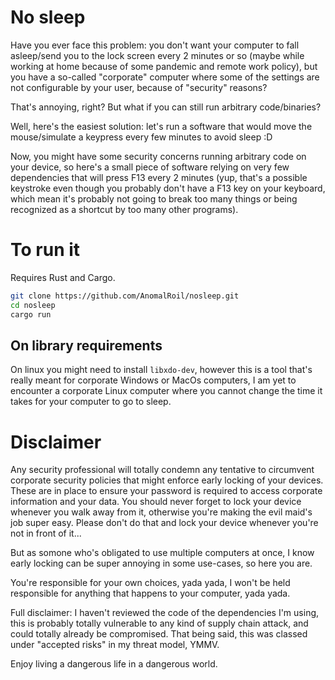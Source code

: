 # No sleep

Have you ever face this problem: you don't want your computer to fall asleep/send you to the lock screen every 2 minutes or so (maybe while working at home because of some pandemic and remote work policy), but you have a so-called "corporate" computer where some of the settings are not configurable by your user, because of "security" reasons? 

That's annoying, right? But what if you can still run arbitrary code/binaries?

Well, here's the easiest solution: let's run a software that would move the mouse/simulate a keypress every few minutes to avoid sleep :D 

Now, you might have some security concerns running arbitrary code on your device, so here's a small piece of software relying on very few dependencies that will press F13 every 2 minutes (yup, that's a possible keystroke even though you probably don't have a F13 key on your keyboard, which mean it's probably not going to break too many things or being recognized as a shortcut by too many other programs).

# To run it

Requires Rust and Cargo.

```bash
git clone https://github.com/AnomalRoil/nosleep.git
cd nosleep
cargo run
```

## On library requirements

On linux you might need to install `libxdo-dev`, however this is a tool that's really meant for corporate Windows or MacOs computers, I am yet to encounter a corporate Linux computer where you cannot change the time it takes for your computer to go to sleep.

# Disclaimer

Any security professional will totally condemn any tentative to circumvent corporate security policies that might enforce early locking of your devices.
These are in place to ensure your password is required to access corporate information and your data. You should never forget to lock your device whenever you walk away from it, otherwise you're making the evil maid's job super easy. Please don't do that and lock your device whenever you're not in front of it...

But as somone who's obligated to use multiple computers at once, I know early locking can be super annoying in some use-cases, so here you are. 

You're responsible for your own choices, yada yada, I won't be held responsible for anything that happens to your computer, yada yada.

Full disclaimer: I haven't reviewed the code of the dependencies I'm using, this is probably totally vulnerable to any kind of supply chain attack, and could totally already be compromised. That being said, this was classed under "accepted risks" in my threat model, YMMV. 

Enjoy living a dangerous life in a dangerous world.

